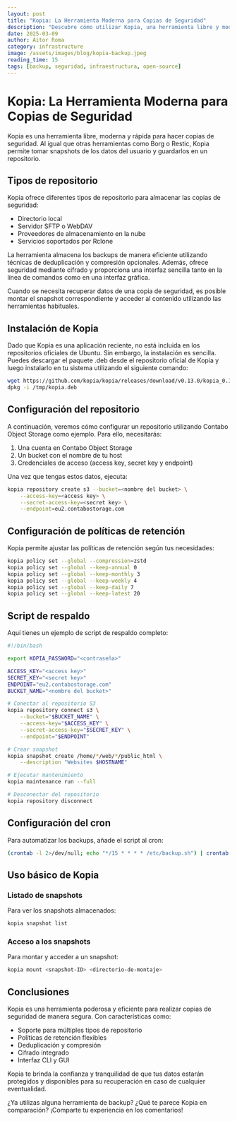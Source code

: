 ```yaml
---
layout: post
title: "Kopia: La Herramienta Moderna para Copias de Seguridad"
description: "Descubre cómo utilizar Kopia, una herramienta libre y moderna para realizar copias de seguridad de forma eficiente y segura."
date: 2025-03-09
author: Aitor Roma
category: infrastructure
image: /assets/images/blog/kopia-backup.jpeg
reading_time: 15
tags: [backup, seguridad, infraestructura, open-source]
---
```


# Kopia: La Herramienta Moderna para Copias de Seguridad

Kopia es una herramienta libre, moderna y rápida para hacer copias de seguridad. Al igual que otras herramientas como Borg o Restic, Kopia permite tomar snapshots de los datos del usuario y guardarlos en un repositorio.

## Tipos de repositorio

Kopia ofrece diferentes tipos de repositorio para almacenar las copias de seguridad:

- Directorio local
- Servidor SFTP o WebDAV
- Proveedores de almacenamiento en la nube
- Servicios soportados por Rclone

La herramienta almacena los backups de manera eficiente utilizando técnicas de deduplicación y compresión opcionales. Además, ofrece seguridad mediante cifrado y proporciona una interfaz sencilla tanto en la línea de comandos como en una interfaz gráfica.

Cuando se necesita recuperar datos de una copia de seguridad, es posible montar el snapshot correspondiente y acceder al contenido utilizando las herramientas habituales.

## Instalación de Kopia

Dado que Kopia es una aplicación reciente, no está incluida en los repositorios oficiales de Ubuntu. Sin embargo, la instalación es sencilla. Puedes descargar el paquete .deb desde el repositorio oficial de Kopia y luego instalarlo en tu sistema utilizando el siguiente comando:

```bash
wget https://github.com/kopia/kopia/releases/download/v0.13.0/kopia_0.13.0_linux_amd64.deb -O /tmp/kopia.deb
dpkg -i /tmp/kopia.deb
```

## Configuración del repositorio

A continuación, veremos cómo configurar un repositorio utilizando Contabo Object Storage como ejemplo. Para ello, necesitarás:

1. Una cuenta en Contabo Object Storage
2. Un bucket con el nombre de tu host
3. Credenciales de acceso (access key, secret key y endpoint)

Una vez que tengas estos datos, ejecuta:

```bash
kopia repository create s3 --bucket=<nombre del bucket> \
    --access-key=<access key> \
    --secret-access-key=<secret key> \
    --endpoint=eu2.contabostorage.com
```

## Configuración de políticas de retención

Kopia permite ajustar las políticas de retención según tus necesidades:

```bash
kopia policy set --global --compression=zstd
kopia policy set --global --keep-annual 0
kopia policy set --global --keep-monthly 3
kopia policy set --global --keep-weekly 4
kopia policy set --global --keep-daily 7
kopia policy set --global --keep-latest 20
```

## Script de respaldo

Aquí tienes un ejemplo de script de respaldo completo:

```bash
#!/bin/bash

export KOPIA_PASSWORD="<contraseña>"

ACCESS_KEY="<access key>"
SECRET_KEY="<secret key>"
ENDPOINT="eu2.contabostorage.com"
BUCKET_NAME="<nombre del bucket>"

# Conectar al repositorio S3
kopia repository connect s3 \
    --bucket="$BUCKET_NAME" \
    --access-key="$ACCESS_KEY" \
    --secret-access-key="$SECRET_KEY" \
    --endpoint="$ENDPOINT"

# Crear snapshot
kopia snapshot create /home/*/web/*/public_html \
    --description "Websites $HOSTNAME"

# Ejecutar mantenimiento
kopia maintenance run --full

# Desconectar del repositorio
kopia repository disconnect
```

## Configuración del cron

Para automatizar los backups, añade el script al cron:

```bash
(crontab -l 2>/dev/null; echo "*/15 * * * * /etc/backup.sh") | crontab -
```

## Uso básico de Kopia

### Listado de snapshots

Para ver los snapshots almacenados:

```bash
kopia snapshot list
```

### Acceso a los snapshots

Para montar y acceder a un snapshot:

```bash
kopia mount <snapshot-ID> <directorio-de-montaje>
```

## Conclusiones

Kopia es una herramienta poderosa y eficiente para realizar copias de seguridad de manera segura. Con características como:

- Soporte para múltiples tipos de repositorio
- Políticas de retención flexibles
- Deduplicación y compresión
- Cifrado integrado
- Interfaz CLI y GUI

Kopia te brinda la confianza y tranquilidad de que tus datos estarán protegidos y disponibles para su recuperación en caso de cualquier eventualidad.

¿Ya utilizas alguna herramienta de backup? ¿Qué te parece Kopia en comparación? ¡Comparte tu experiencia en los comentarios!
